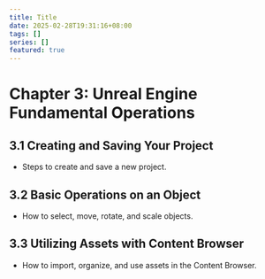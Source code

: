 ```yaml
---
title: Title
date: 2025-02-28T19:31:16+08:00
tags: []
series: []
featured: true
---
```

# Chapter 3: Unreal Engine Fundamental Operations

## 3.1 Creating and Saving Your Project
- Steps to create and save a new project.

## 3.2 Basic Operations on an Object
- How to select, move, rotate, and scale objects.

## 3.3 Utilizing Assets with Content Browser
- How to import, organize, and use assets in the Content Browser.
